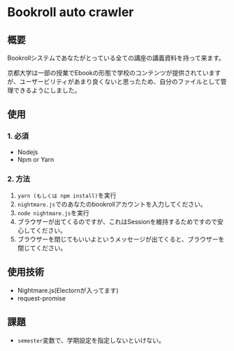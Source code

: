 # Bookroll auto crawler

## 概要

Bookrollシステムであなたがとっている全ての講座の講義資料を持って来ます。

京都大学は一部の授業でEbookの形態で学校のコンテンツが提供されていますが、ユーザービリティがあまり良くないと思ったため、自分のファイルとして管理できるようにしました。

## 使用

### 1. 必須

- Nodejs
- Npm or Yarn

### 2. 方法

1. `yarn (もしくは npm install)`を実行
2. `nightmare.js`でのあなたのbookrollアカウントを入力してください。
3. `node nightmare.js`を実行
4. ブラウザーが出てくるのですが、これはSessionを維持するためですので安心してください。
5. ブラウザーを閉じてもいいよというメッセージが出てくると、ブラウザーを閉じてください。

## 使用技術

- Nightmare.js(Electornが入ってます)
- request-promise

## 課題

- `semester`変数で、学期設定を指定しないといけない。